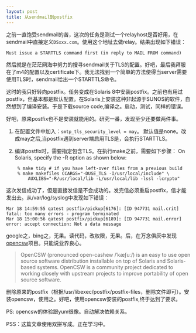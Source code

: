 ```yaml
---
layout: post
title: 从sendmail到postfix
---
```


之前一直饱受sendmail的苦，这次的任务是测试一个relayhost是否好用，在sendmail中直接定义`DSxxx.com`。使用这个地址去做relay。结果出现如下错误：

    Must issue a STARTTLS command first (in reply to MAIL FROM command)
    
然后就是在茫茫网海中努力的搜寻sendmail关于TLS的配置。好吧，最后我拜服在了m4的配置以及certificate下。我无法找到一个简单的方法使得当server需要使用TLS时，sendmail给出一个STARTTLS命令。

这时的我只好转向postfix。任务变成在Solaris 8中安装postfix。之前也有用过postfix，但基本都是默认配置。在Solaris上安装这种非起源于SUNOS的软件，自然想到了编译安装。于是下载source code,编译之。启动，测试，同样的错误。

好吧，原来postfix也不是安装就能用的。研究一番，发现至少还要做两件事。

1. 在配置文件中加入：`smtp_tls_security_level = may`。 默认值是none。改成may之后,当postfix遇到server端启用TLS是，会执行STARTTLS。
2. 编译postfix时，需要指定包含TLS。在执行make之前，需要如下步骤：
        On Solaris, specify the -R option as shown below:

        % make tidy # if you have left-over files from a previous build
        % make makefiles CCARGS="-DUSE_TLS -I/usr/local/include" \
            AUXLIBS="-R/usr/local/lib -L/usr/local/lib -lssl -lcrypto"

这次发信成功了，但是直接发信是不会成功的。发完信必须重启postfix，信才能发出去。从/var/log/syslog中发现如下错误：
    
    Mar 18 14:59:55 qatest postfix/pickup[6176]: [ID 947731 mail.crit] fatal: too many errors - program terminated
    Mar 18 15:00:56 qatest postfix/pickup[6189]: [ID 947731 mail.error] error: accept connection: Not a data message

google之，bing之，无果。读代码，改权限，无果。后，在万念俱灰中发现[opencsw][1]项目。只能说业界良心。

> OpenCSW (pronounced open-cashew /ˈkæʃuː/) is an easy to use open source software distribution installable on top of Solaris and Solaris-based systems. OpenCSW is a community project dedicated to working closely with upstream projects to improve portability of open source software.

[1]: http://www.opencsw.org

删除原来的postfix（根据/usr/libexec/postfix/postfix-files，删除文件即可）。安装opencsw，使用之。好吧，使用opencsw安装的postfix,终于达到了要求。

PS: opencsw的体验跟yum很像。自动解决依赖关系。

PSS：这篇文章使用双拼写成。正在学习中。
